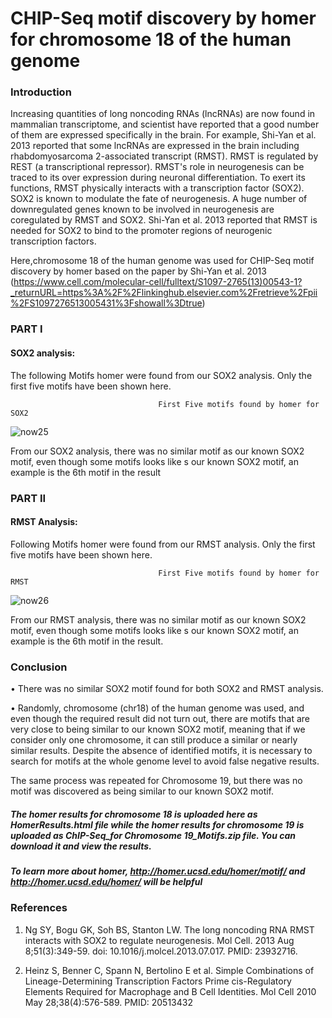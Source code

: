 # CHIP-Seq motif discovery by homer for chromosome 18 of the human genome 

### Introduction

Increasing quantities of long noncoding RNAs (lncRNAs) are now found in mammalian transcriptome, and scientist have reported that a good number of them are expressed specifically in the brain. For example, Shi-Yan et al. 2013 reported that some lncRNAs are expressed in the brain including rhabdomyosarcoma 2-associated transcript (RMST). RMST is regulated by REST (a transcriptional repressor). RMST's role in neurogenesis can be traced to its over expression during neuronal differentiation. To exert its functions, RMST physically interacts with a transcription factor (SOX2). SOX2 is known to modulate the fate of neurogenesis. A huge number of downregulated genes known to be involved in neurogenesis are coregulated by RMST and SOX2. Shi-Yan et al. 2013 reported that RMST is needed for SOX2 to bind to the promoter regions of neurogenic transcription factors. 

Here,chromosome 18 of the human genome was used for CHIP-Seq motif discovery by homer based on the paper by Shi-Yan et al. 2013 (https://www.cell.com/molecular-cell/fulltext/S1097-2765(13)00543-1?_returnURL=https%3A%2F%2Flinkinghub.elsevier.com%2Fretrieve%2Fpii%2FS1097276513005431%3Fshowall%3Dtrue)


### PART I

#### SOX2 analysis:

The following Motifs homer were found from our SOX2 analysis. Only the first five motifs have been shown here.

                                     First Five motifs found by homer for SOX2

![now25](https://user-images.githubusercontent.com/58364462/208830191-5eb5c663-d6e4-4c0f-a9a0-8561a670fb1a.png)

From our SOX2 analysis, there was no similar motif as our known SOX2 motif, even though some motifs looks like s our known SOX2 motif, an example is the 6th motif in the result

### PART II

#### RMST Analysis:

Following Motifs homer were found from our RMST analysis. Only the first five motifs have been shown here.

                                     First Five motifs found by homer for  RMST
                                    
![now26](https://user-images.githubusercontent.com/58364462/208831058-f40adbce-5996-49f1-8fef-edc4a260a039.png)

From our RMST analysis, there was no similar motif as our known SOX2 motif, even though some motifs looks like s our known SOX2 motif, an example is the 6th motif in the result.

### Conclusion

• There was no similar SOX2 motif found for both SOX2 and RMST analysis.

• Randomly, chromosome (chr18) of the human genome was used, and even though the required result did not turn out, there are motifs that are very close to being similar to our known SOX2 motif, meaning that if we consider only one chromosome, it can still produce a similar or nearly similar results. Despite the absence of identified motifs, it is necessary to search for motifs at the whole genome level to avoid false negative results. 


The same process was repeated for Chromosome 19, but there was no motif was discovered as being similar to our known SOX2 motif. 


##### The homer results for chromosome 18 is uploaded here as HomerResults.html file while the homer results for chromosome 19 is uploaded as ChIP-Seq_for Chromosome 19_Motifs.zip file. You can download it and view the results.


##### To learn more about homer, http://homer.ucsd.edu/homer/motif/ and http://homer.ucsd.edu/homer/ will be helpful


### References

1. Ng SY, Bogu GK, Soh BS, Stanton LW. The long noncoding RNA RMST interacts with SOX2 to regulate neurogenesis. Mol Cell. 2013 Aug 8;51(3):349-59. doi: 10.1016/j.molcel.2013.07.017. PMID: 23932716.

2. Heinz S, Benner C, Spann N, Bertolino E et al. Simple Combinations of Lineage-Determining Transcription Factors Prime cis-Regulatory Elements Required for Macrophage and B Cell Identities. Mol Cell 2010 May 28;38(4):576-589. PMID: 20513432


